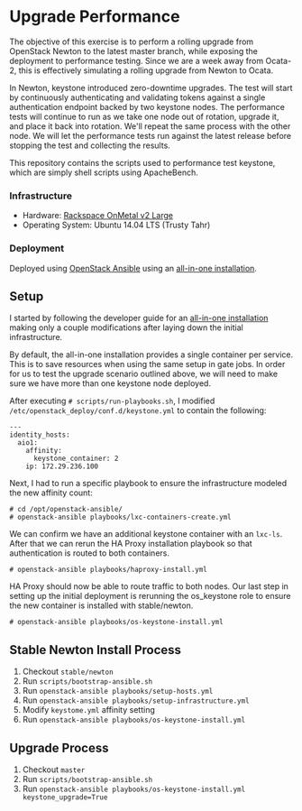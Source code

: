 # Upgrade Performance

The objective of this exercise is to perform a rolling upgrade from OpenStack
Newton to the latest master branch, while exposing the deployment to
performance testing. Since we are a week away from Ocata-2, this is effectively
simulating a rolling upgrade from Newton to Ocata.

In Newton, keystone introduced zero-downtime upgrades. The test will start by
continuously authenticating and validating tokens against a single
authentication endpoint backed by two keystone nodes. The performance tests
will continue to run as we take one node out of rotation, upgrade it, and place
it back into rotation. We'll repeat the same process with the other node. We
will let the performance tests run against the latest release before stopping
the test and collecting the results.

This repository contains the scripts used to performance test keystone, which
are simply shell scripts using ApacheBench.

### Infrastructure

- Hardware: [Rackspace OnMetal v2 Large](https://www.rackspace.com/en-us/cloud/servers/onmetal/specs)
- Operating System: Ubuntu 14.04 LTS (Trusty Tahr)

### Deployment

Deployed using [OpenStack Ansible](http://docs.openstack.org/developer/openstack-ansible/) using
an [all-in-one installation](http://docs.openstack.org/developer/openstack-ansible/developer-docs/quickstart-aio.html).

## Setup

I started by following the developer guide for an [all-in-one
installation](http://docs.openstack.org/developer/openstack-ansible/developer-docs/quickstart-aio.html)
making only a couple modifications after laying down the initial infrastructure.

By default, the all-in-one installation provides a single container per service.
This is to save resources when using the same setup in gate jobs. In order for
us to test the upgrade scenario outlined above, we will need to make sure we
have more than one keystone node deployed.

After executing `# scripts/run-playbooks.sh`, I modified `/etc/openstack_deploy/conf.d/keystone.yml`
to contain the following:

```
---
identity_hosts:
  aio1:
    affinity:
      keystone_container: 2
    ip: 172.29.236.100
```

Next, I had to run a specific playbook to ensure the infrastructure modeled the new
affinity count:

```
# cd /opt/openstack-ansible/
# openstack-ansible playbooks/lxc-containers-create.yml
```

We can confirm we have an additional keystone container with an `lxc-ls`.
After that we can rerun the HA Proxy installation playbook so that
authentication is routed to both containers.

```
# openstack-ansible playbooks/haproxy-install.yml
```

HA Proxy should now be able to route traffic to both nodes. Our last step in
setting up the initial deployment is rerunning the os_keystone role to ensure
the new container is installed with stable/newton.

```
# openstack-ansible playbooks/os-keystone-install.yml
```

## Stable Newton Install Process

1. Checkout `stable/newton`
2. Run `scripts/bootstrap-ansible.sh`
3. Run `openstack-ansible playbooks/setup-hosts.yml`
4. Run `openstack-ansible playbooks/setup-infrastructure.yml`
5. Modify `keystome.yml` affinity setting
6. Run `openstack-ansible playbooks/os-keystone-install.yml`

## Upgrade Process

1. Checkout `master`
2. Run `scripts/bootstrap-ansible.sh`
3. Run `openstack-ansible playbooks/os-keystone-install.yml keystone_upgrade=True`
